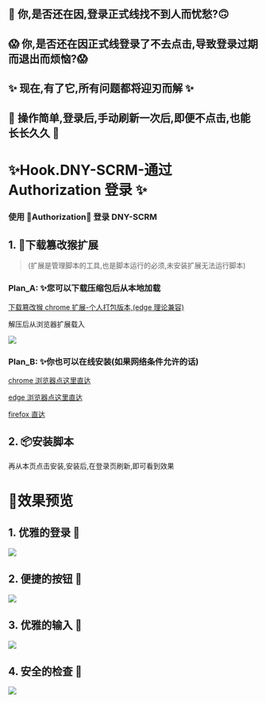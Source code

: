 ## 😤 你,是否还在因,登录正式线找不到人而忧愁?🙃

## 😱 你,是否还在因正式线登录了不去点击,导致登录过期而退出而烦恼?😱

## ✨ 现在,有了它,所有问题都将迎刃而解 ✨

## 🎉 操作简单,登录后,手动刷新一次后,即便不点击,也能长长久久 🎉

# ✨Hook.DNY-SCRM-通过 Authorization 登录 ✨

### 使用 🚀Authorization🚀 登录 DNY-SCRM

## 1.  📗下载篡改猴扩展
> (扩展是管理脚本的工具,也是脚本运行的必须,未安装扩展无法运行脚本)

### Plan_A: ✨您可以下载压缩包后从本地加载

[下载篡改猴 chrome 扩展-个人打包版本,(edge 理论兼容)](https://fansirs.lanzoub.com/imWn21b00f9c)

解压后从浏览器扩展载入

![](https://cdn.jsdelivr.net/gh/Fansirsqi/blog-Images@main/images/202310071149640.png)

### Plan_B: ✨你也可以在线安装(如果网络条件允许的话)

[chrome 浏览器点这里直达](https://chromewebstore.google.com/detail/%E7%AF%A1%E6%94%B9%E7%8C%B4/dhdgffkkebhmkfjojejmpbldmpobfkfo)

[edge 浏览器点这里直达](https://microsoftedge.microsoft.com/addons/detail/%E7%AF%A1%E6%94%B9%E7%8C%B4/iikmkjmpaadaobahmlepeloendndfphd)

[firefox 直达](https://addons.mozilla.org/en-US/firefox/addon/tampermonkey/)

## 2. 📦安装脚本

再从本页点击安装,安装后,在登录页刷新,即可看到效果



# 🎐效果预览

## 1. 优雅的登录 🎨

![](https://cdn.jsdelivr.net/gh/Fansirsqi/blog-Images@main/images/202309261411140.gif)

## 2. 便捷的按钮 🔮

![](https://cdn.jsdelivr.net/gh/Fansirsqi/blog-Images@main/images/202309221055899.png)

## 3. 优雅的输入 🎈

![](https://cdn.jsdelivr.net/gh/Fansirsqi/blog-Images@main/images/202309221056053.png)

## 4. 安全的检查 🎫

![](https://cdn.jsdelivr.net/gh/Fansirsqi/blog-Images@main/images/202309221058190.png)

